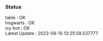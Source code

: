 ### Status


table : OK  
hogwarts : OK  
icy-bot : OK  
Latest Update : 2022-08-10 13:25:59.537777
